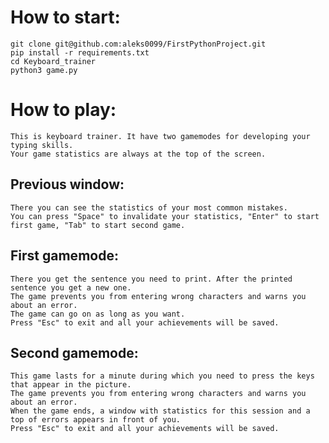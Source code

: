 # How to start:

    git clone git@github.com:aleks0099/FirstPythonProject.git
    pip install -r requirements.txt
    cd Keyboard_trainer
    python3 game.py

# How to play:
    This is keyboard trainer. It have two gamemodes for developing your typing skills.
    Your game statistics are always at the top of the screen.

## Previous window:
    There you can see the statistics of your most common mistakes.
    You can press "Space" to invalidate your statistics, "Enter" to start first game, "Tab" to start second game.

## First gamemode:
    There you get the sentence you need to print. After the printed sentence you get a new one. 
    The game prevents you from entering wrong characters and warns you about an error.
    The game can go on as long as you want.
    Press "Esc" to exit and all your achievements will be saved.

## Second gamemode:
    This game lasts for a minute during which you need to press the keys that appear in the picture.
    The game prevents you from entering wrong characters and warns you about an error.
    When the game ends, a window with statistics for this session and a top of errors appears in front of you.
    Press "Esc" to exit and all your achievements will be saved.